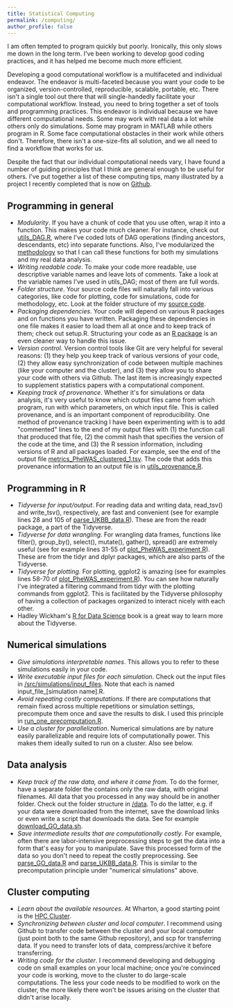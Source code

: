```yaml
---
title: Statistical Computing
permalink: /computing/
author_profile: false
---
```


I am often tempted to program quickly but poorly. Ironically, this only slows me down in the long term. I've been working to develop good coding practices, and it has helped me become much more efficient.

Developing a good computational workflow is a multifaceted and individual endeavor. The endeavor is multi-faceted because you want your code to be organized, version-controlled, reproducible, scalable, portable, etc. There isn't a single tool out there that will single-handedly facilitate your computational workflow. Instead, you need to bring together a set of tools and programming practices. This endeavor is individual because we have different computational needs. Some may work with real data a lot while others only do simulations. Some may program in MATLAB while others program in R. Some face computational obstacles in their work while others don't. Therefore, there isn't a one-size-fits all solution, and we all need to find a workflow that works for us.

Despite the fact that our individual computational needs vary, I have found a number of guiding principles that I think are general enough to be useful for others. I've put together a list of these computing tips, many illustrated by a project I recently completed that is now on [Github](https://github.com/ekatsevi/Focused-BH). 


Programming in general
------

- *Modularity*. If you have a chunk of code that you use often, wrap it into a function. This makes your code much cleaner. For instance, check out [utils_DAG.R](https://github.com/ekatsevi/Focused-BH/blob/master/src/methodology/utils_DAG.R), where I've coded lots of DAG operations (finding ancestors, descendants, etc) into separate functions. Also, I've modularized the [methodology](https://github.com/ekatsevi/Focused-BH/tree/master/src/methodology) so that I can call these functions for both my simulations and my real data analysis.
- *Writing readable code*. To make your code more readable, use descriptive variable names and leave lots of comments. Take a look at the variable names I've used in utils_DAG; most of them are full words.
- *Folder structure*. Your source code files will naturally fall into various categories, like code for plotting, code for simulations, code for methodology, etc. Look at the folder structure of my [source code](https://github.com/ekatsevi/Focused-BH/tree/master/src).
- *Packaging dependencies*. Your code will depend on various R packages and on functions you have written. Packaging these dependencies in one file makes it easier to load them all at once and to keep track of them; check out setup.R. Structuring your code as an [R package](https://www.youtube.com/playlist?list=PLk3B5c8iCV-T4LM0mwEyWIunIunLyEjqM) is an even cleaner way to handle this issue.
- *Version control*. Version control tools like Git are very helpful for several reasons: (1) they help you keep track of various versions of your code, (2) they allow easy synchronization of code between multiple machines (like your computer and the cluster), and (3) they allow you to share your code with others via Github. The last item is increasingly expected to supplement statistics papers with a computational component.
- *Keeping track of provenance*. Whether it's for simulations or data analysis, it's very useful to know which output files came from which program, run with which parameters, on which input file. This is called provenance, and is an important component of reproducibility. One method of provenance tracking I have been experimenting with is to add "commented" lines to the end of my output files with (1) the function call that produced that file, (2) the commit hash that specifies the version of the code at the time, and (3) the R session information, including versions of R and all packages loaded. For example, see the end of the output file [metrics_PheWAS_clustered_1.tsv](https://github.com/ekatsevi/Focused-BH/blob/master/results/PheWAS_clustered/metrics_PheWAS_clustered_1.tsv). The code that adds this provenance information to an output file is in [utils_provenance.R](https://github.com/ekatsevi/Focused-BH/blob/master/src/utils/utils_provenance.R).

Programming in R
------
- *Tidyverse for input/output*. For reading data and writing data, read_tsv() and write_tsv(), respectively, are fast and convenient (see for example lines 28 and 105 of [parse_UKBB_data.R](https://github.com/ekatsevi/Focused-BH/blob/master/src/data_analysis/parse_UKBB_data.R)). These are from the readr package, a part of the Tidyverse.
- *Tidyverse for data wrangling*. For wrangling data frames, functions like filter(), group_by(), select(), mutate(), gather(), spread() are extremely useful (see for example lines 31-55 of [plot_PheWAS_experiment.R](https://github.com/ekatsevi/Focused-BH/blob/master/src/plotting/plot_PheWAS_experiment.R)). These are from the tidyr and dplyr packages, which are also parts of the Tidyverse.
- *Tidyverse for plotting*. For plotting, ggplot2 is amazing (see for examples lines 58-70 of [plot_PheWAS_experiment.R](https://github.com/ekatsevi/Focused-BH/blob/master/src/plotting/plot_PheWAS_experiment.R)). You can see how naturally I've integrated a filtering command from tidyr with the plotting commands from ggplot2. This is facilitated by the Tidyverse philosophy of having a collection of packages organized to interact nicely with each other.
- Hadley Wickham's [R for Data Science](https://r4ds.had.co.nz/) book is a great way to learn more about the Tidyverse.

Numerical simulations
------
- *Give simulations interpretable names*. This allows you to refer to these simulations easily in your code.
- *Write executable input files for each simulation*. Check out the input files in [/src/simulations/input_files](https://github.com/ekatsevi/Focused-BH/tree/master/src/simulations/input_files). Note that each is named input_file_[simulation name].R.
- *Avoid repeating costly computations*. If there are computations that remain fixed across multiple repetitions or simulation settings, precompute them once and save the results to disk. I used this principle in [run_one_precomputation.R](https://github.com/ekatsevi/Focused-BH/blob/master/src/simulations/run_one_precomputation.R).
- *Use a cluster for parallelization*. Numerical simulations are by nature easily parallelizable and require lots of computationally power. This makes them ideally suited to run on a cluster. Also see below.

Data analysis
------

- *Keep track of the raw data, and where it came from*. To do the former, have a separate folder the contains only the raw data, with original filenames. All data that you processed in any way should be in another folder. Check out the folder structure in [/data](https://github.com/ekatsevi/Focused-BH/tree/master/data). To do the latter, e.g. if your data were downloaded from the internet, save the download links or even write a script that downloads the data. See for example [download_GO_data.sh](https://github.com/ekatsevi/Focused-BH/blob/master/src/data_analysis/download_GO_data.sh).
- *Save intermediate results that are computationally costly*. For example, often there are labor-intensive preprocessing steps to get the data into a form that's easy for you to manipulate. Save this processed form of the data so you don't need to repeat the costly preprocessing. See [parse_GO_data.R](https://github.com/ekatsevi/Focused-BH/blob/master/src/data_analysis/parse_GO_data.R) and [parse_UKBB_data.R](https://github.com/ekatsevi/Focused-BH/blob/master/src/data_analysis/parse_UKBB_data.R). This is similar to the precomputation principle under "numerical simulations" above.

Cluster computing
------

- *Learn about the available resources*. At Wharton, a good starting point is the [HPC Cluster](https://research-it.wharton.upenn.edu/documentation/).
- *Synchronizing between cluster and local computer*. I recommend using Github to transfer code between the cluster and your local computer (just point both to the same Github repository), and scp for transferring data. If you need to transfer lots of data, compress/archive it before transferring.
- *Writing code for the cluster*. I recommend developing and debugging code on small examples on your local machine; once you're convinced your code is working, move to the cluster to do large-scale computations. The less your code needs to be modified to work on the cluster, the more likely there won't be issues arising on the cluster that didn't arise locally.

